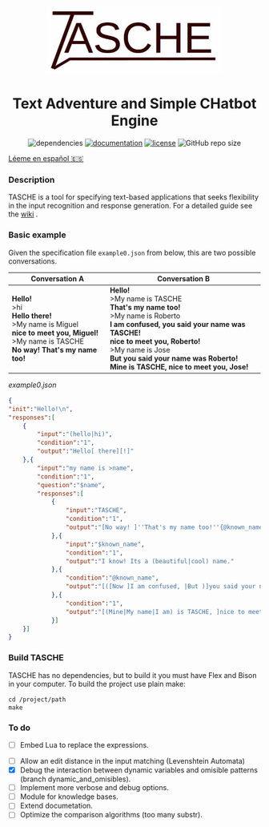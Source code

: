 <p align="center"><img src="logo.jpg" alt="logo" width="350"/></p>

<h1 align="center">Text Adventure and Simple CHatbot Engine</h1>

<p align="center">
<img alt="dependencies" src="https://img.shields.io/badge/dependencies-none-green">
<a href="https://github.com/MiguelMJ/TASCHE/wiki"><img alt="documentation" src="https://img.shields.io/badge/documentation-wiki-green"></a>
<a href="LICENSE"><img alt="license" src="https://img.shields.io/badge/license-MIT-green"></a>
<img alt="GitHub repo size" src="https://img.shields.io/github/repo-size/MiguelMJ/TASCHE">
</p>

[Léeme en español :es:](README_ES.md) 

### Description
TASCHE is a tool for specifying text-based applications that seeks flexibility in the input recognition and response generation.
For a detailed guide see the [wiki](https://github.com/MiguelMJ/TASCHE/wiki) .

### Basic example

Given the specification file `example0.json` from below, this are two possible conversations.

| Conversation A | Conversation B |
| -------------- | -------------- |
| **Hello!**<br/>>hi<br/>**Hello there!**<br/>>My name is Miguel<br/>**nice to meet you, Miguel!**<br/>>My name is TASCHE<br/>**No way! That's my name too!** |**Hello!**<br/>>My name is TASCHE<br/>**That's my name too!**<br/>>My name is Roberto<br/>**I am confused, you said your name was TASCHE!**<br/>**nice to meet you, Roberto!**<br/>>My name is Jose<br/>**But you said your name was Roberto!**<br/>**Mine is TASCHE, nice to meet you, Jose!**|

_example0.json_

```JSON
{
"init":"Hello!\n",
"responses":[
    {
        "input":"(hello|hi)",
        "condition":"1",
        "output":"Hello[ there][!]"
    },{
        "input":"my name is >name",
        "condition":"1",
        "question":"$name",
        "responses":[
            {
                "input":"TASCHE",
                "condition":"1",
                "output":"[No way! ]''That's my name too!''{@known_name = @name}"
            },{
                "input":"$known_name",
                "condition":"1",
                "output":"I know! Its a (beautiful|cool) name."
            },{
                "condition":"@known_name",
                "output":"[([Now ]I am confused, |But )]you said your name was $known_name!"
            },{
                "condition":"1",
                "output":"[(Mine|My name|I am) is TASCHE, ]nice to meet you, $name!{@known_name = @name}"
            }]
    }]
}
```
### Build TASCHE

TASCHE has no dependencies, but to build it you must have Flex and Bison in your computer. To build the project use plain make:

```
cd /project/path
make
```

### To do

* [ ] Embed Lua to replace the expressions.

- [ ] Allow an edit distance in the input matching (Levenshtein Automata)
- [x] Debug the interaction between dynamic variables and omisible patterns (branch dynamic_and_omisibles).
- [ ] Implement more verbose and debug options.
- [ ] Module for knowledge bases.
- [ ] Extend documetation.
- [ ] Optimize the comparison algorithms (too many substr).
